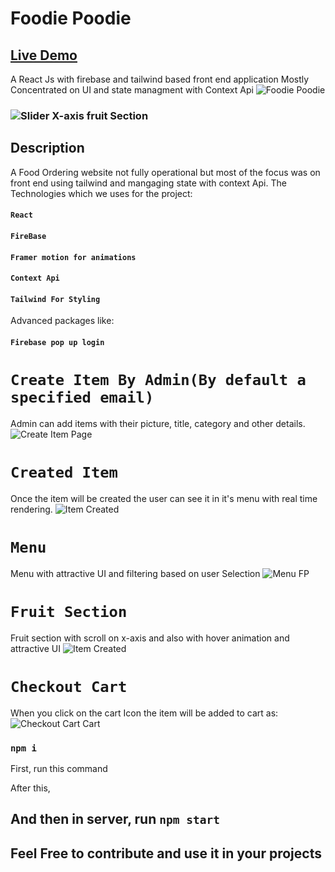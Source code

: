 # Foodie Poodie
## [Live Demo](https://foodie-poodie.web.app/)
A React Js with firebase and tailwind based front end application
Mostly Concentrated on UI and state managment with Context Api
![Foodie Poodie](https://i.ibb.co/nrPsDJ1/foodie-poodie-home-page.png)
### ![Slider X-axis fruit Section](https://i.ibb.co/zs96T29/foodie-poodie-fruit-sectino.png)
## Description
A Food Ordering website not fully operational but most of the focus was on front end using tailwind and mangaging state with context Api.
The Technologies which we uses for the project:
#### `React`
#### `FireBase`
#### `Framer motion for animations`
#### `Context Api`
#### `Tailwind For Styling`
Advanced packages like:
#### `Firebase pop up login`
# `Create Item By Admin(By default a specified email)`
Admin can add items with their picture, title, category and other details.
![Create Item Page](https://i.ibb.co/Kz9nbyM/create-Item-foodie-poodie.png)
# `Created Item`
Once the item will be created the user can see it in it's menu with real time rendering.
![Item Created](https://i.ibb.co/TR2v2V2/item-added-foodie-poodie.png)
# `Menu`
Menu with attractive UI and filtering based on user Selection
![Menu FP](https://i.ibb.co/Kb2hrvC/foodie-poodie-menu.png)

# `Fruit Section`
Fruit section with scroll on x-axis and also with hover animation and attractive UI
![Item Created](https://i.ibb.co/zs96T29/foodie-poodie-fruit-sectino.png)

# `Checkout Cart`
When you click on the cart Icon the item will be added to cart as:
![Checkout Cart Cart](https://i.ibb.co/hHGckWD/foodie-poodie-cart.png)

### `npm i`
First, run this command

After this,
## And then in server, run `npm start`
## Feel Free to contribute and use it in your projects
